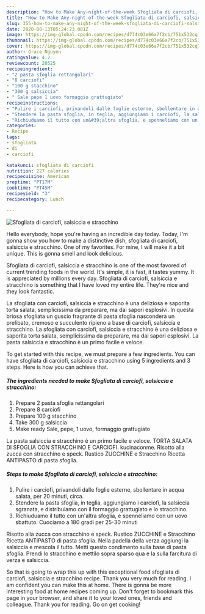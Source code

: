 ```yaml
---
description: "How to Make Any-night-of-the-week Sfogliata di carciofi, salsiccia e stracchino"
title: "How to Make Any-night-of-the-week Sfogliata di carciofi, salsiccia e stracchino"
slug: 355-how-to-make-any-night-of-the-week-sfogliata-di-carciofi-salsiccia-e-stracchino
date: 2020-08-13T05:24:23.081Z
image: https://img-global.cpcdn.com/recipes/d774c03e66a7f2cb/751x532cq70/sfogliata-di-carciofi-salsiccia-e-stracchino-recipe-main-photo.jpg
thumbnail: https://img-global.cpcdn.com/recipes/d774c03e66a7f2cb/751x532cq70/sfogliata-di-carciofi-salsiccia-e-stracchino-recipe-main-photo.jpg
cover: https://img-global.cpcdn.com/recipes/d774c03e66a7f2cb/751x532cq70/sfogliata-di-carciofi-salsiccia-e-stracchino-recipe-main-photo.jpg
author: Grace Nguyen
ratingvalue: 4.2
reviewcount: 20525
recipeingredient:
- "2 pasta sfoglia rettangolari"
- "8 carciofi"
- "100 g stacchino"
- "300 g salsiccia"
- " Sale pepe 1 uovo formaggio grattugiato"
recipeinstructions:
- "Pulire i carciofi, privandoli dalle foglie esterne, sbollentare in acqua salata, per 20 minuti, circa."
- "Stendere la pasta sfoglia, in teglia, aggiungiamo i carciofi, la salsiccia sgranata, e distribuiamo con il formaggio grattugiato e lo stracchino."
- "Richiuduamo il tutto con un&#39;altra sfoglia, e spenneliamo con un uovo sbattuto. Cuociamo a 180 gradi per 25-30 minuti"
categories:
- Recipe
tags:
- sfogliata
- di
- carciofi

katakunci: sfogliata di carciofi 
nutrition: 227 calories
recipecuisine: American
preptime: "PT17M"
cooktime: "PT45M"
recipeyield: "3"
recipecategory: Lunch

---
```



![Sfogliata di carciofi, salsiccia e stracchino](https://img-global.cpcdn.com/recipes/d774c03e66a7f2cb/751x532cq70/sfogliata-di-carciofi-salsiccia-e-stracchino-recipe-main-photo.jpg)

Hello everybody, hope you're having an incredible day today. Today, I'm gonna show you how to make a distinctive dish, sfogliata di carciofi, salsiccia e stracchino. One of my favorites. For mine, I will make it a bit unique. This is gonna smell and look delicious.

Sfogliata di carciofi, salsiccia e stracchino is one of the most favored of current trending foods in the world. It's simple, it is fast, it tastes yummy. It is appreciated by millions every day. Sfogliata di carciofi, salsiccia e stracchino is something that I have loved my entire life. They're nice and they look fantastic.

La sfogliata con carciofi, salsiccia e stracchino è una deliziosa e saporita torta salata, semplicissima da preparare, ma dai sapori esplosivi. In questa briosa sfogliata un guscio fragrante di pasta sfoglia nasconderà un prelibato, cremoso e succulento ripieno a base di carciofi, salsiccia e stracchino. La sfogliata con carciofi, salsiccia e stracchino è una deliziosa e saporita torta salata, semplicissima da preparare, ma dai sapori esplosivi. La pasta salsiccia e stracchino è un primo facile e veloce.


To get started with this recipe, we must prepare a few ingredients. You can have sfogliata di carciofi, salsiccia e stracchino using 5 ingredients and 3 steps. Here is how you can achieve that.

<!--inarticleads1-->

##### The ingredients needed to make Sfogliata di carciofi, salsiccia e stracchino:

1. Prepare 2 pasta sfoglia rettangolari
1. Prepare 8 carciofi
1. Prepare 100 g stacchino
1. Take 300 g salsiccia
1. Make ready  Sale, pepe, 1 uovo, formaggio grattugiato


La pasta salsiccia e stracchino è un primo facile e veloce. TORTA SALATA DI SFOGLIA CON STRACCHINO E CARCIOFI. kucinaconme. Risotto alla zucca con stracchino e speck. Rustico ZUCCHINE e Stracchino Ricetta ANTIPASTO di pasta sfoglia. 

<!--inarticleads2-->

##### Steps to make Sfogliata di carciofi, salsiccia e stracchino:

1. Pulire i carciofi, privandoli dalle foglie esterne, sbollentare in acqua salata, per 20 minuti, circa.
1. Stendere la pasta sfoglia, in teglia, aggiungiamo i carciofi, la salsiccia sgranata, e distribuiamo con il formaggio grattugiato e lo stracchino.
1. Richiuduamo il tutto con un&#39;altra sfoglia, e spenneliamo con un uovo sbattuto. Cuociamo a 180 gradi per 25-30 minuti


Risotto alla zucca con stracchino e speck. Rustico ZUCCHINE e Stracchino Ricetta ANTIPASTO di pasta sfoglia. Nella padella della verza aggiungi la salsiccia e mescola il tutto. Metti questo condimento sulla base di pasta sfoglia. Prendi lo stracchino e mettilo sopra sparso qua e la sulla farcitura di verza e salsiccia. 

So that is going to wrap this up with this exceptional food sfogliata di carciofi, salsiccia e stracchino recipe. Thank you very much for reading. I am confident you can make this at home. There is gonna be more interesting food at home recipes coming up. Don't forget to bookmark this page in your browser, and share it to your loved ones, friends and colleague. Thank you for reading. Go on get cooking!
